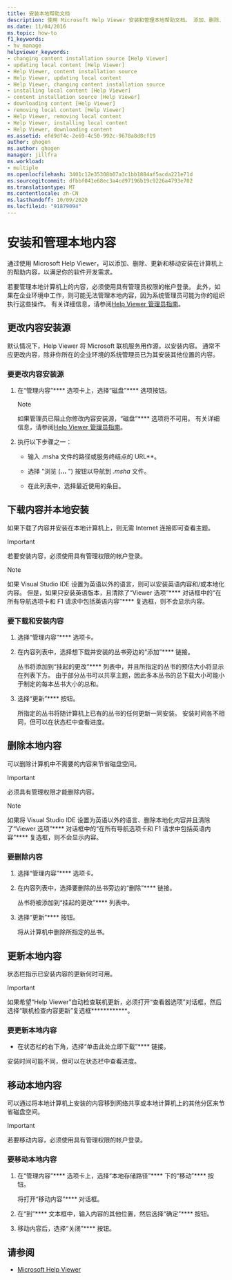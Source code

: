```yaml
---
title: 安装本地帮助文档
description: 使用 Microsoft Help Viewer 安装和管理本地帮助文档。 添加、删除、更新和移动安装在计算机上的帮助内容。
ms.date: 11/04/2016
ms.topic: how-to
f1_keywords:
- hv_manage
helpviewer_keywords:
- changing content installation source [Help Viewer]
- updating local content [Help Viewer]
- Help Viewer, content installation source
- Help Viewer, updating local content
- Help Viewer, changing content installation source
- installing local content [Help Viewer]
- content installation source [Help Viewer]
- downloading content [Help Viewer]
- removing local content [Help Viewer]
- Help Viewer, removing local content
- Help Viewer, installing local content
- Help Viewer, downloading content
ms.assetid: efd9df4c-2e69-4c50-992c-9678a8d8cf19
author: ghogen
ms.author: ghogen
manager: jillfra
ms.workload:
- multiple
ms.openlocfilehash: 3401c12e35308b07a3c1bb1884af5acda221e71d
ms.sourcegitcommit: dfbbf041e68ec3a4cd97196b19c9226a4793e702
ms.translationtype: MT
ms.contentlocale: zh-CN
ms.lasthandoff: 10/09/2020
ms.locfileid: "91879094"
---
```

# <a name="install-and-manage-local-content"></a>安装和管理本地内容

通过使用 Microsoft Help Viewer，可以添加、删除、更新和移动安装在计算机上的帮助内容，以满足你的软件开发需求。

若要管理本地计算机上的内容，必须使用具有管理员权限的帐户登录。 此外，如果在企业环境中工作，则可能无法管理本地内容，因为系统管理员可能为你的组织执行这些操作。 有关详细信息，请参阅[Help Viewer 管理员指南](../help-viewer/administrator-guide.md)。

## <a name="change-the-content-installation-source"></a>更改内容安装源

默认情况下，Help Viewer 将 Microsoft 联机服务用作源，以安装内容。 通常不应更改内容，除非你所在的企业环境的系统管理员已为其安装其他位置的内容。

### <a name="to-change-the-content-installation-source"></a>要更改内容安装源

1. 在“管理内容”**** 选项卡上，选择“磁盘”**** 选项按钮。

    > [!NOTE]
    > 如果管理员已阻止你修改内容安装源，“磁盘”**** 选项将不可用。 有关详细信息，请参阅[Help Viewer 管理员指南](../help-viewer/administrator-guide.md)。

2. 执行以下步骤之一：

    - 输入 .msha 文件的路径或服务终结点的 URL**。

    - 选择 "浏览 (**...** ") 按钮以导航到 *.msha* 文件。

    - 在此列表中，选择最近使用的条目。

## <a name="download-and-install-content-locally"></a>下载内容并本地安装

如果下载了内容并安装在本地计算机上，则无需 Internet 连接即可查看主题。

> [!IMPORTANT]
> 若要安装内容，必须使用具有管理权限的帐户登录。

> [!NOTE]
> 如果 Visual Studio IDE 设置为英语以外的语言，则可以安装英语内容和/或本地化内容。 但是，如果只安装英语版本，且清除了“Viewer 选项”**** 对话框中的“在所有导航选项卡和 F1 请求中包括英语内容”**** 复选框，则不会显示内容。

### <a name="to-download-and-install-content"></a>要下载和安装内容

1. 选择“管理内容”**** 选项卡。

2. 在内容列表中，选择想下载并安装的丛书旁边的“添加”**** 链接。

     丛书将添加到“挂起的更改”**** 列表中，并且所指定的丛书的预估大小将显示在列表下方。 由于部分丛书可以共享主题，因此多本丛书的总下载大小可能小于制定的每本丛书大小的总和。

3. 选择“更新”**** 按钮。

     所指定的丛书将随计算机上已有的丛书的任何更新一同安装。 安装时间各不相同，但可以在状态栏中查看进度。

## <a name="remove-local-content"></a>删除本地内容

可以删除计算机中不需要的内容来节省磁盘空间。

> [!IMPORTANT]
> 必须具有管理权限才能删除内容。

> [!NOTE]
> 如果将 Visual Studio IDE 设置为英语以外的语言、删除本地化内容并且清除了“Viewer 选项”**** 对话框中的“在所有导航选项卡和 F1 请求中包括英语内容”**** 复选框，则不会显示内容。

### <a name="to-remove-content"></a>要删除内容

1. 选择“管理内容”**** 选项卡。

2. 在内容列表中，选择要删除的丛书旁边的“删除”**** 链接。

     丛书将被添加到“挂起的更改”**** 列表中。

3. 选择“更新”**** 按钮。

     将从计算机中删除所指定的丛书。

## <a name="update-local-content"></a>更新本地内容

状态栏指示已安装内容的更新何时可用。

> [!IMPORTANT]
> 如果希望“Help Viewer”自动检查联机更新，必须打开“查看器选项”对话框，然后选择“联机检查内容更新”复选框************。

### <a name="to-update-local-content"></a>要更新本地内容

- 在状态栏的右下角，选择“单击此处立即下载”**** 链接。

安装时间可能不同，但可以在状态栏中查看进度。

## <a name="move-local-content"></a>移动本地内容

可以通过将本地计算机上安装的内容移到网络共享或本地计算机上的其他分区来节省磁盘空间。

> [!IMPORTANT]
> 若要移动内容，必须使用具有管理权限的帐户登录。

### <a name="to-move-local-content"></a>要移动本地内容

1. 在“管理内容”**** 选项卡上，选择“本地存储路径”**** 下的“移动”**** 按钮。

     将打开“移动内容”**** 对话框。

2. 在“到”**** 文本框中，输入内容的其他位置，然后选择“确定”**** 按钮。

3. 移动内容后，选择“关闭”**** 按钮。

## <a name="see-also"></a>请参阅

- [Microsoft Help Viewer](../help-viewer/overview.md)